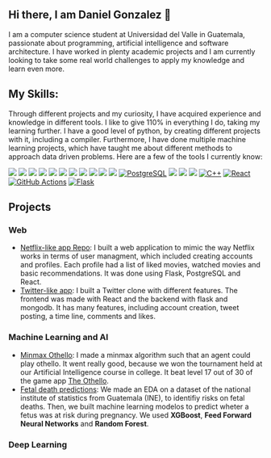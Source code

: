 ## Hi there, I am Daniel Gonzalez 👋
I am a computer science student at Universidad del Valle in Guatemala, passionate about programming, artificial intelligence and software architecture. I have worked in plenty
academic projects and I am currently looking to take some real world challenges to apply my knowledge and learn even more.

<h2>My Skills:</h2>

Through different projects and my curiosity, I have acquired experience and knowledge in different tools. I like to give 110% in everything I do, taking my learning further.
I have a good level of python, by creating different projects with it, including a compiler. Furthermore, I have done multiple machine learning projects, which have taught me
about different methods to approach data driven problems. Here are a few of the tools I currently know:

[![](https://img.shields.io/badge/Python-FFD43B?style=for-the-badge&logo=python&logoColor=darkgreen)](https://www.python.org)  [![](https://img.shields.io/badge/scikit_learn-F7931E?style=for-the-badge&logo=scikit-learn&logoColor=white)](https://scikit-learn.org/stable/) [![](https://img.shields.io/badge/SciPy-654FF0?style=for-the-badge&logo=SciPy&logoColor=white)](https://www.scipy.org) [![](https://img.shields.io/badge/Numpy-777BB4?style=for-the-badge&logo=numpy&logoColor=white)](https://numpy.org) [![](https://img.shields.io/badge/Pandas-2C2D72?style=for-the-badge&logo=pandas&logoColor=white)](https://pandas.pydata.org)  [![](https://img.shields.io/badge/Plotly-239120?style=for-the-badge&logo=plotly&logoColor=white)](https://plotly.com)   [![](https://img.shields.io/badge/PyTorch-EE4C2C?style=for-the-badge&logo=PyTorch&logoColor=white)](https://pytorch.org) [<img src = "https://img.shields.io/badge/MongoDB-4EA94B?style=for-the-badge&logo=mongodb&logoColor=white"/>](https://www.mongodb.com/) [![](https://img.shields.io/badge/R-276DC3?style=for-the-badge&logo=r&logoColor=white)](https://www.r-project.org) [![](https://img.shields.io/badge/json-5E5C5C?style=for-the-badge&logo=json&logoColor=white)](https://www.json.org/json-en.html) [![](https://img.shields.io/badge/C-00599C?style=for-the-badge&logo=c&logoColor=white)](https://www.cprogramming.com) [![PostgreSQL](https://img.shields.io/badge/PostgreSQL-336791?style=for-the-badge&logo=postgresql&logoColor=white)](https://www.postgresql.org)
 [![](https://img.shields.io/badge/PowerBI-F2C811?style=for-the-badge&logo=Power%20BI&logoColor=white)](https://powerbi.microsoft.com/en-us/) [![](https://img.shields.io/badge/Colab-F9AB00?style=for-the-badge&logo=googlecolab&color=525252)](https://colab.research.google.com)  [![](https://img.shields.io/badge/Java-ED8B00?style=for-the-badge&logo=java&logoColor=white)](https://www.java.com/en/) [![C++](https://img.shields.io/badge/C++-00599C?style=for-the-badge&logo=c%2B%2B&logoColor=white)](https://en.wikipedia.org/wiki/C%2B%2B) [![React](https://img.shields.io/badge/React-61DAFB?style=for-the-badge&logo=react&logoColor=white)](https://reactjs.org/) [![GitHub Actions](https://img.shields.io/badge/GitHub%20Actions-2088FF?style=for-the-badge&logo=github-actions&logoColor=white)](https://github.com/features/actions) [![Flask](https://img.shields.io/badge/Flask-000000?style=for-the-badge&logo=flask&logoColor=white)](https://flask.palletsprojects.com/)


<h2>Projects</h2>

<h3>Web</h3>

- [Netflix-like app Repo](https://github.com/Daniel14gonc/api-streaming.git): I built a web application to mimic the way Netflix works in terms of user managment, which included creating accounts and profiles.
  Each profile had a list of liked movies, watched movies and basic recommendations. It was done using Flask, PostgreSQL and React.
- [Twitter-like app](https://github.com/Daniel14gonc/Proyecto1_BD2_API.git): I built a Twitter clone with different features. The frontend was made with React and the backend with flask and mongodb. It has many features, including account creation, tweet
  posting, a time line, comments and likes.

<h3>Machine Learning and AI</h3>

- [Minmax Othello](https://github.com/Aristondo01/Reversi_IA.git): I made a minmax algorithm such that an agent could play othello. It went really good, because we won the tournament held at our Artificial Intelligence course in college.
  It beat level 17 out of 30 of the game app [The Othello](https://play.google.com/store/apps/details?id=jp.co.unbalance.android.othello_free&hl=en_US).
- [Fetal death predictions](https://github.com/Daniel14gonc/Proyecto_MD.git): We made an EDA on a dataset of the national institute of statistics from Guatemala (INE), to identifiy risks on fetal deaths. Then, we built machine
  learning modelos to predict wheter a fetus was at risk during pregnancy. We used **XGBoost**, **Feed Forward Neural Networks** and **Random Forest**.

<h3>Deep Learning</h3>

